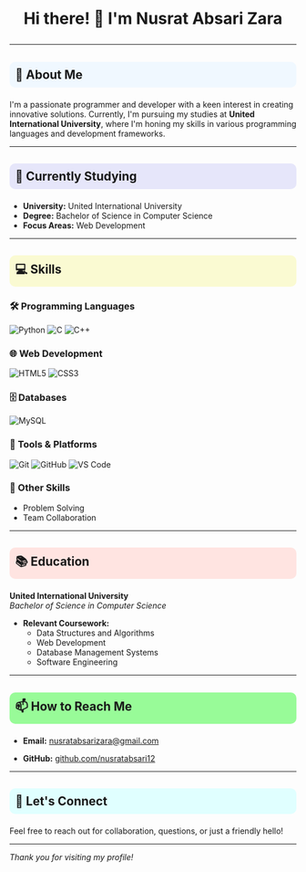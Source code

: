 # <p align="center"> Hi there! 👋 I'm <strong>Nusrat Absari Zara</strong></p>

---

## <p style="background-color:#f0f8ff; padding: 10px; border-radius: 10px;">👀 About Me</p>
I'm a passionate programmer and developer with a keen interest in creating innovative solutions. Currently, I'm pursuing my studies at **United International University**, where I'm honing my skills in various programming languages and development frameworks.

---

## <p style="background-color:#e6e6fa; padding: 10px; border-radius: 10px;">🌱 Currently Studying</p>
- **University:** United International University
- **Degree:** Bachelor of Science in Computer Science
- **Focus Areas:** Web Development

---

## <p style="background-color:#fafad2; padding: 10px; border-radius: 10px;">💻 Skills</p>

### 🛠 Programming Languages
![Python](https://img.shields.io/badge/-Python-3776AB?style=flat&logo=python&logoColor=white)
![C](https://img.shields.io/badge/-C-A8B9CC?style=flat&logo=c&logoColor=white)
![C++](https://img.shields.io/badge/-C++-00599C?style=flat&logo=cplusplus&logoColor=white)

### 🌐 Web Development
![HTML5](https://img.shields.io/badge/-HTML5-E34F26?style=flat&logo=html5&logoColor=white)
![CSS3](https://img.shields.io/badge/-CSS3-1572B6?style=flat&logo=css3&logoColor=white)

### 🗄 Databases
![MySQL](https://img.shields.io/badge/-MySQL-4479A1?style=flat&logo=mysql&logoColor=white)

### 🧰 Tools & Platforms
![Git](https://img.shields.io/badge/-Git-F05032?style=flat&logo=git&logoColor=white)
![GitHub](https://img.shields.io/badge/-GitHub-181717?style=flat&logo=github&logoColor=white)
![VS Code](https://img.shields.io/badge/-VS%20Code-007ACC?style=flat&logo=visual-studio-code&logoColor=white)

### 🔧 Other Skills
- Problem Solving
- Team Collaboration

---

<!-- ## 🚀 Projects
### [Project Name 1](#)
*A brief description of what the project is about, the technologies used, and your role in it.*

- **Technologies:** React, Node.js, MongoDB
- **Features:**
  - User authentication
  - Real-time data updates
  - Responsive design

### [Project Name 2](#)
*A brief description of what the project is about, the technologies used, and your role in it.*

- **Technologies:** Python, Django, PostgreSQL
- **Features:**
  - RESTful API development
  - Database management
  - Automated testing

### [Project Name 3](#)
*A brief description of what the project is about, the technologies used, and your role in it.*

- **Technologies:** Java, Spring Boot, MySQL
- **Features:**
  - Microservices architecture
  - API integration
  - Deployment on AWS -->


## <p style="background-color:#ffe4e1; padding: 10px; border-radius: 10px;">📚 Education</p>
**United International University**  
*Bachelor of Science in Computer Science*  

- **Relevant Coursework:**
  - Data Structures and Algorithms
  - Web Development
  - Database Management Systems
  - Software Engineering

---

<!-- ## 🏆 Achievements
- **[Achievement 1](#):** A brief description of the achievement.
- **[Achievement 2](#):** A brief description of the achievement.
- **[Achievement 3](#):** A brief description of the achievement. -->

## <p style="background-color:#98fb98; padding: 10px; border-radius: 10px;">📫 How to Reach Me</p>
- **Email:** [nusratabsarizara@gmail.com](mailto:nusratabsarizara@gmail.com)
<!-- **LinkedIn:** [linkedin.com/in/yourprofile](https://linkedin.com/in/yourprofile)-->
- **GitHub:** [github.com/nusratabsari12](https://github.com/nusratabsari12)

---

<!--## 📈 GitHub Stats
![Nusrat's GitHub Stats](https://github-readme-stats.vercel.app/api?username=nusratabsari12&show_icons=true&theme=radical)-->

## <p style="background-color:#e0ffff; padding: 10px; border-radius: 10px;">🤝 Let's Connect</p>
Feel free to reach out for collaboration, questions, or just a friendly hello!

---

*Thank you for visiting my profile!*
